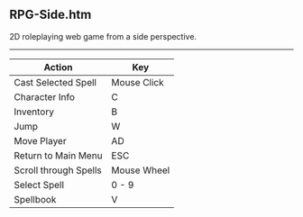 RPG-Side.htm
------------

2D roleplaying web game from a side perspective.

---

Action                | Key
----------------------|------------
Cast Selected Spell   | Mouse Click
Character Info        | C
Inventory             | B
Jump                  | W
Move Player           | AD
Return to Main Menu   | ESC
Scroll through Spells | Mouse Wheel
Select Spell          | 0 - 9
Spellbook             | V
